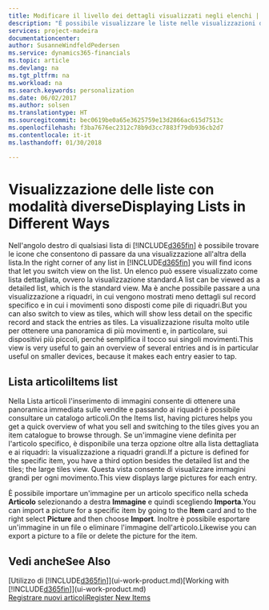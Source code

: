 ```yaml
---
title: Modificare il livello dei dettagli visualizzati negli elenchi | Documenti Microsoft
description: "È possibile visualizzare le liste nelle visualizzazioni dettagliate che forniscono ulteriori informazioni oppure come riquadri semplici da analizzare visivamente."
services: project-madeira
documentationcenter: 
author: SusanneWindfeldPedersen
ms.service: dynamics365-financials
ms.topic: article
ms.devlang: na
ms.tgt_pltfrm: na
ms.workload: na
ms.search.keywords: personalization
ms.date: 06/02/2017
ms.author: solsen
ms.translationtype: HT
ms.sourcegitcommit: bec0619be0a65e3625759e13d2866ac615d7513c
ms.openlocfilehash: f3ba7676ec2312c78b9d3cc7883f79db936cb2d7
ms.contentlocale: it-it
ms.lasthandoff: 01/30/2018

---
```

# <a name="displaying-lists-in-different-ways"></a><span data-ttu-id="9e463-103">Visualizzazione delle liste con modalità diverse</span><span class="sxs-lookup"><span data-stu-id="9e463-103">Displaying Lists in Different Ways</span></span>
<span data-ttu-id="9e463-104">Nell'angolo destro di qualsiasi lista di [!INCLUDE[d365fin](includes/d365fin_md.md)] è possibile trovare le icone che consentono di passare da una visualizzazione all'altra della lista.</span><span class="sxs-lookup"><span data-stu-id="9e463-104">In the right corner of any list in [!INCLUDE[d365fin](includes/d365fin_md.md)] you will find icons that let you switch view on the list.</span></span> <span data-ttu-id="9e463-105">Un elenco può essere visualizzato come lista dettagliata, ovvero la visualizzazione standard.</span><span class="sxs-lookup"><span data-stu-id="9e463-105">A list can be viewed as a detailed list, which is the standard view.</span></span> <span data-ttu-id="9e463-106">Ma è anche possibile passare a una visualizzazione a riquadri, in cui vengono mostrati meno dettagli sul record specifico e in cui i movimenti sono disposti come pile di riquadri.</span><span class="sxs-lookup"><span data-stu-id="9e463-106">But you can also switch to view as tiles, which will show less detail on the specific record and stack the entries as tiles.</span></span> <span data-ttu-id="9e463-107">La visualizzazione risulta molto utile per ottenere una panoramica di più movimenti e, in particolare, sui dispositivi più piccoli, perché semplifica il tocco sui singoli movimenti.</span><span class="sxs-lookup"><span data-stu-id="9e463-107">This view is very useful to gain an overview of several entries and is in particular useful on smaller devices, because it makes each entry easier to tap.</span></span>

## <a name="items-list"></a><span data-ttu-id="9e463-108">Lista articoli</span><span class="sxs-lookup"><span data-stu-id="9e463-108">Items list</span></span>
<span data-ttu-id="9e463-109">Nella Lista articoli l'inserimento di immagini consente di ottenere una panoramica immediata sulle vendite e passando ai riquadri è possibile consultare un catalogo articoli.</span><span class="sxs-lookup"><span data-stu-id="9e463-109">On the Items list, having pictures helps you get a quick overview of what you sell and switching to the tiles gives you an item catalogue to browse through.</span></span> <span data-ttu-id="9e463-110">Se un'immagine viene definita per l'articolo specifico, è disponibile una terza opzione oltre alla lista dettagliata e ai riquadri: la visualizzazione a riquadri grandi.</span><span class="sxs-lookup"><span data-stu-id="9e463-110">If a picture is defined for the specific item, you have a third option besides the detailed list and the tiles; the large tiles view.</span></span> <span data-ttu-id="9e463-111">Questa vista consente di visualizzare immagini grandi per ogni movimento.</span><span class="sxs-lookup"><span data-stu-id="9e463-111">This view displays large pictures for each entry.</span></span>

<span data-ttu-id="9e463-112">È possibile importare un'immagine per un articolo specifico nella scheda **Articolo** selezionando a destra **Immagine** e quindi scegliendo **Importa**.</span><span class="sxs-lookup"><span data-stu-id="9e463-112">You can import a picture for a specific item by going to the **Item** card and to the right select **Picture** and then choose **Import**.</span></span> <span data-ttu-id="9e463-113">Inoltre è possibile esportare un'immagine in un file o eliminare l'immagine dell'articolo.</span><span class="sxs-lookup"><span data-stu-id="9e463-113">Likewise you can export a picture to a file or delete the picture for the item.</span></span>  

## <a name="see-also"></a><span data-ttu-id="9e463-114">Vedi anche</span><span class="sxs-lookup"><span data-stu-id="9e463-114">See Also</span></span>
<span data-ttu-id="9e463-115">[Utilizzo di [!INCLUDE[d365fin](includes/d365fin_md.md)]](ui-work-product.md)</span><span class="sxs-lookup"><span data-stu-id="9e463-115">[Working with [!INCLUDE[d365fin](includes/d365fin_md.md)]](ui-work-product.md)</span></span>  
[<span data-ttu-id="9e463-116">Registrare nuovi articoli</span><span class="sxs-lookup"><span data-stu-id="9e463-116">Register New Items</span></span>](inventory-how-register-new-items.md)  

